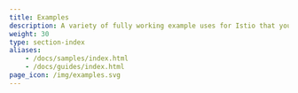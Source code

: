 ```yaml
---
title: Examples
description: A variety of fully working example uses for Istio that you can experiment with.
weight: 30
type: section-index
aliases:
    - /docs/samples/index.html
    - /docs/guides/index.html
page_icon: /img/examples.svg
---
```

